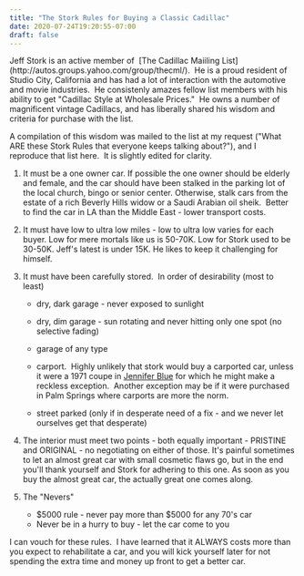 ```yaml
---
title: "The Stork Rules for Buying a Classic Cadillac"
date: 2020-07-24T19:20:55-07:00
draft: false
---
```



<div style="text-align: left;">Jeff Stork is an active member of  [The Cadillac Maiiling List](http://autos.groups.yahoo.com/group/thecml/).  He is a proud resident of Studio City, California and has had a lot of interaction with the automotive and movie industries.  He consistenly amazes fellow list members with his ability to get "Cadillac Style at Wholesale Prices."  He owns a number of magnificent vintage Cadillacs, and has liberally shared his wisdom and criteria for purchase with the list.  

A compilation of this wisdom was mailed to the list at my request ("What ARE these Stork Rules that everyone keeps talking about?"), and I reproduce that list here.  It is slightly edited for clarity.  

1. It must be a one owner car. If possible the one owner should be elderly and female, and the car should have been stalked in the parking lot of the local church, bingo or senior center. Otherwise, stalk cars from the estate of a rich Beverly Hills widow or a Saudi Arabian oil sheik.  Better to find the car in LA than the Middle East - lower transport costs.
2. It must have low to ultra low miles - low to ultra low varies for each buyer. Low for mere mortals like us is 50-70K. Low for Stork used to be 30-50K. Jeff's latest is under 15K. He likes to keep it challenging for himself.
3. It must have been carefully stored.  In order of desirability (most to least)

    * dry, dark garage - never exposed to sunlight
    * dry, dim garage - sun rotating and never hitting only one spot (no selective fading)
    * garage of any type
    * carport.  Highly unlikely that stork would buy a carported car, unless it were a 1971 coupe in [Jennifer Blue](/images/1975colors.jpg) for which he might make a reckless exception.  Another exception may be if it were purchased in Palm Springs where carports are more the norm.

    * street parked (only if in desperate need of a fix - and we never let ourselves get that desperate)

5. The interior must meet two points - both equally important - PRISTINE and ORIGINAL - no negotiating on either of those. It's painful sometimes to let an almost great car with small cosmetic flaws go, but in the end you'll thank yourself and Stork for adhering to this one. As soon as you buy the almost great car, the actually great one comes along. 
6. The "Nevers"

    * $5000 rule - never pay more than $5000 for any 70's car
    * Never be in a hurry to buy - let the car come to you  

I can vouch for these rules.  I have learned that it ALWAYS costs more than you expect to rehabilitate a car, and you will kick yourself later for not spending the extra time and money up front to get a better car.    
